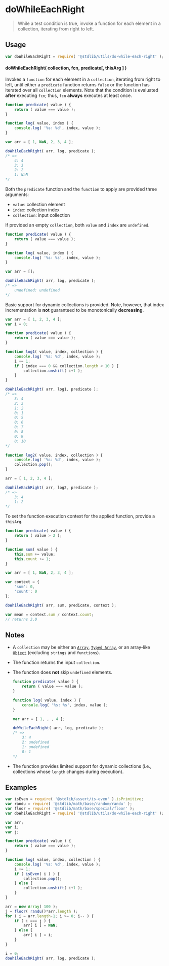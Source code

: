 # doWhileEachRight

> While a test condition is true, invoke a function for each element in a collection, iterating from right to left.


<!-- Section to include introductory text. Make sure to keep an empty line after the intro `section` element and another before the `/section` close. -->

<section class="intro">

</section>

<!-- /.intro -->

<!-- Package usage documentation. -->

<section class="usage">

## Usage

``` javascript
var doWhileEachRight = require( '@stdlib/utils/do-while-each-right' );
```

#### doWhileEachRight( collection, fcn, predicate\[, thisArg \] )

Invokes a `function` for each element in a `collection`, iterating from right to left, until either a `predicate` function returns `false` or the function has iterated over all `collection` elements. Note that the condition is evaluated __after__ executing `fcn`; thus, `fcn` __always__ executes at least once.

``` javascript
function predicate( value ) {
    return ( value === value );
}

function log( value, index ) {
    console.log( '%s: %d', index, value );
}

var arr = [ 1, NaN, 2, 3, 4 ];

doWhileEachRight( arr, log, predicate );
/* =>
    4: 4
    3: 3
    2: 2
    1: NaN
*/
```

Both the `predicate` function and the `function` to apply are provided three arguments:

* `value`: collection element
* `index`: collection index
* `collection`: input collection

If provided an empty `collection`, both `value` and `index` are `undefined`.

``` javascript
function predicate( value ) {
    return ( value === value );
}

function log( value, index ) {
    console.log( '%s: %s', index, value );
}

var arr = [];

doWhileEachRight( arr, log, predicate );
/* =>
    undefined: undefined
*/
```

Basic support for dynamic collections is provided. Note, however, that index incrementation is __not__ guaranteed to be monotonically __decreasing__.

``` javascript
var arr = [ 1, 2, 3, 4 ];
var i = 0;

function predicate( value ) {
    return ( value === value );
}

function log1( value, index, collection ) {
    console.log( '%s: %d', index, value );
    i += 1;
    if ( index === 0 && collection.length < 10 ) {
        collection.unshift( i+1 );
    }
}

doWhileEachRight( arr, log1, predicate );
/* =>
    3: 4
    2: 3
    1: 2
    0: 1
    0: 5
    0: 6
    0: 7
    0: 8
    0: 9
    0: 10
*/

function log2( value, index, collection ) {
    console.log( '%s: %d', index, value );
    collection.pop();
}

arr = [ 1, 2, 3, 4 ];

doWhileEachRight( arr, log2, predicate );
/* =>
    3: 4
    1: 2
*/
```

To set the function execution context for the applied function, provide a `thisArg`.

``` javascript
function predicate( value ) {
    return ( value > 2 );
}

function sum( value ) {
    this.sum += value;
    this.count += 1;
}

var arr = [ 1, NaN, 2, 3, 4 ];

var context = {
    'sum': 0,
    'count': 0
};

doWhileEachRight( arr, sum, predicate, context );

var mean = context.sum / context.count;
// returns 3.0
```


</section>

<!-- /.usage -->

<!-- Package usage notes. Make sure to keep an empty line after the `section` element and another before the `/section` close. -->

<section class="notes">

## Notes

* A `collection` may be either an [`Array`][mdn-array], [`Typed Array`][mdn-typed-array], or an array-like [`Object`][mdn-object] (excluding `strings` and `functions`).

* The function returns the input `collection`.

* The function does __not__ skip `undefined` elements.

  <!-- eslint-disable no-sparse-arrays -->

  ``` javascript
  function predicate( value ) {
      return ( value === value );
  }

  function log( value, index ) {
      console.log( '%s: %s', index, value );
  }

  var arr = [ 1, , , 4 ];

  doWhileEachRight( arr, log, predicate );
  /* =>
      3: 4
      2: undefined
      1: undefined
      0: 1
  */    
  ```

* The function provides limited support for dynamic collections (i.e., collections whose `length` changes during execution).

</section>

<!-- /.notes -->

<!-- Package usage examples. -->

<section class="examples">

## Examples

``` javascript
var isEven = require( '@stdlib/assert/is-even' ).isPrimitive;
var randu = require( '@stdlib/math/base/random/randu' );
var floor = require( '@stdlib/math/base/special/floor' );
var doWhileEachRight = require( '@stdlib/utils/do-while-each-right' );

var arr;
var i;
var j;

function predicate( value ) {
    return ( value === value );
}

function log( value, index, collection ) {
    console.log( '%s: %d', index, value );
    i += 1;
    if ( isEven( i ) ) {
        collection.pop();
    } else {
        collection.unshift( i+1 );
    }
}

arr = new Array( 100 );
j = floor( randu()*arr.length );
for ( i = arr.length-1; i >= 0; i-- ) {
    if ( i === j ) {
        arr[ i ] = NaN;
    } else {
        arr[ i ] = i;
    }
}

i = 0;
doWhileEachRight( arr, log, predicate );
```

</section>

<!-- /.examples -->

<!-- Section to include cited references. If references are included, add a horizontal rule *before* the section. Make sure to keep an empty line after the `section` element and another before the `/section` close. -->

<section class="references">

</section>

<!-- /.references -->

<!-- Section for all links. Make sure to keep an empty line after the `section` element and another before the `/section` close. -->

<section class="links">

[mdn-array]: https://developer.mozilla.org/en-US/docs/Web/JavaScript/Reference/Global_Objects/Array
[mdn-typed-array]: https://developer.mozilla.org/en-US/docs/Web/JavaScript/Reference/Global_Objects/TypedArray
[mdn-object]: https://developer.mozilla.org/en-US/docs/Web/JavaScript/Reference/Global_Objects/Object

</section>

<!-- /.links -->
